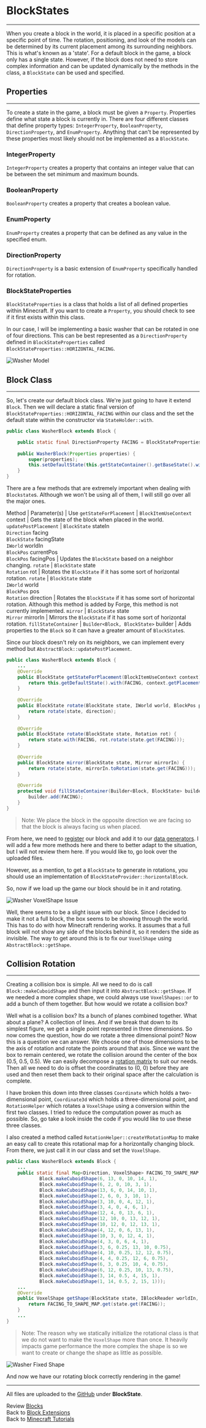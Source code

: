 # <a name="blockstates"></a>BlockStates
---

When you create a block in the world, it is placed in a specific position at a specific point of time. The rotation, positioning, and look of the models can be determined by its current placement among its surrounding neighbors. This is what's known as a 'state'. For a default block in the game, a block only has a single state. However, if the block does not need to store complex information and can be updated dynamically by the methods in the class, a `BlockState` can be used and specified.

## <a name="properties"></a>Properties
---

To create a state in the game, a block must be given a `Property`. Properties define what state a block is currently in. There are four different classes that define property types: `IntegerProperty`, `BooleanProperty`, `DirectionProperty`, and `EnumProperty`. Anything that can't be represented by these properties most likely should not be implemented as a `BlockState`.

### <a name="integerproperty"></a>IntegerProperty

`IntegerProperty` creates a property that contains an integer value that can be between the set minimum and maximum bounds.

### <a name="booleanproperty"></a>BooleanProperty

`BooleanProperty` creates a property that creates a boolean value.

### <a name="enumproperty"></a>EnumProperty

`EnumProperty` creates a property that can be defined as any value in the specified enum.

### <a name="directionproperty"></a>DirectionProperty

`DirectionProperty` is a basic extension of `EnumProperty` specifically handled for rotation.

### <a name="blockstateproperties"></a>BlockStateProperties

`BlockStateProperties` is a class that holds a list of all defined properties within Minecraft. If you want to create a `Property`, you should check to see if it first exists within this class.

In our case, I will be implementing a basic washer that can be rotated in one of four directions. This can be best represented as a `DirectionProperty` defined in `BlockStateProperties` called `BlockStateProperties::HORIZONTAL_FACING`.

![Washer Model](./images/blockstate_model.gif)

## <a name="block-class"></a>Block Class
---

So, let's create our default block class. We're just going to have it extend `Block`. Then we will declare a static final version of `BlockStateProperties::HORIZONTAL_FACING` within our class and the set the default state within the constructor via `StateHolder::with`.

```java
public class WasherBlock extends Block {

	public static final DirectionProperty FACING = BlockStateProperties.HORIZONTAL_FACING;
	
	public WasherBlock(Properties properties) {
		super(properties);
		this.setDefaultState(this.getStateContainer().getBaseState().with(FACING, Direction.NORTH));
	}
}
```

There are a few methods that are extremely important when dealing with `Blockstate`s. Although we won't be using all of them, I will still go over all the major ones.

Method | Parameter(s) | Use
`getStateForPlacement` | `BlockItemUseContext` context | Gets the state of the block when placed in the world.
`updatePostPlacement` | `BlockState` stateIn<br>`Direction` facing<br>`BlockState` facingState<br>`IWorld` worldIn<br>`BlockPos` currentPos<br>`BlockPos` facingPos | Updates the `BlockState` based on a neighbor changing.
`rotate` | `BlockState` state<br>`Rotation` rot | Rotates the `BlockState` if it has some sort of horizontal rotation.
`rotate` | `BlockState` state<br>`IWorld` world<br>`BlockPos` pos<br>`Rotation` direction | Rotates the `BlockState` if it has some sort of horizontal rotation. Although this method is added by Forge, this method is not currently implemented.
`mirror` | `BlockState` state<br>`Mirror` mirrorIn | Mirrors the `BlockState` if it has some sort of horizontal rotation.
`fillStateContainer` | `Builder<Block, BlockState>` builder | Adds properties to the `Block` so it can have a greater amount of `BlockState`s.

Since our block doesn't rely on its neighbors, we can implement every method but `AbstractBlock::updatePostPlacement`.

```java
public class WasherBlock extends Block {
	...
	@Override
	public BlockState getStateForPlacement(BlockItemUseContext context) {
		return this.getDefaultState().with(FACING, context.getPlacementHorizontalFacing().getOpposite());
	}
	
	@Override
	public BlockState rotate(BlockState state, IWorld world, BlockPos pos, Rotation direction) {
		return rotate(state, direction);
	}
	
	@Override
	public BlockState rotate(BlockState state, Rotation rot) {
		return state.with(FACING, rot.rotate(state.get(FACING)));
	}
	
	@Override
	public BlockState mirror(BlockState state, Mirror mirrorIn) {
		return rotate(state, mirrorIn.toRotation(state.get(FACING)));
	}
	
	@Override
	protected void fillStateContainer(Builder<Block, BlockState> builder) {
		builder.add(FACING);
	}
}
```

> Note: We place the block in the opposite direction we are facing so that the block is always facing us when placed.

From here, we need to [register](../basic/blocks#registry-setup) our block and add it to our [data generators](../../index#data-generators). I will add a few more methods here and there to better adapt to the situation, but I will not review them here. If you would like to, go look over the uploaded files.

However, as a mention, to get a `BlockState` to generate in rotations, you should use an implementation of `BlockStateProvider::horizontalBlock`.

So, now if we load up the game our block should be in it and rotating.

![Washer VoxelShape Issue](./images/voxelshape_before.png)

Well, there seems to be a slight issue with our block. Since I decided to make it not a full block, the box seems to be showing through the world. This has to do with how Minecraft rendering works. It assumes that a full block will not show any side of the blocks behind it, so it renders the side as invisible. The way to get around this is to fix our `VoxelShape` using `AbstractBlock::getShape`.

## <a name="collision-rotation"></a>Collision Rotation
---

Creating a collision box is simple. All we need to do is call `Block::makeCuboidShape` and then input it into `AbstractBlock::getShape`. If we needed a more complex shape, we could always use `VoxelShapes::or` to add a bunch of them together. But how would we rotate a collision box?

Well what is a collision box? Its a bunch of planes combined together. What about a plane? A collection of lines. And if we break that down to its simplest figure, we get a single point represented in three dimensions. So now comes the question, how do we rotate a three dimensional point? Now this is a question we can answer. We choose one of those dimensions to be the axis of rotation and rotate the points around that axis. Since we want the box to remain centered, we rotate the collision around the center of the box (0.5, 0.5, 0.5). We can easily decompose a [rotation matrix](https://en.wikipedia.org/wiki/Rotation_matrix) to suit our needs. Then all we need to do is offset the coordinates to (0, 0) before they are used and then reset them back to their original space after the calculation is complete.

I have broken this down into three classes `Coordinate` which holds a two-dimensional point, `Coordinate3d` which holds a three-dimensional point, and `RotationHelper` which rotates a `VoxelShape` using a conversion within the first two classes. I tried to reduce the computation power as much as possible. So, go take a look inside the code if you would like to use these three classes.

I also created a method called `RotationHelper::createYRotationMap` to make an easy call to create this rotational map for a horizontally changing block. From there, we just call it in our class and set the `VoxelShape`.

```java
public class WasherBlock extends Block {
	...
	public static final Map<Direction, VoxelShape> FACING_TO_SHAPE_MAP = RotationHelper.createYRotationMap(VoxelShapes.or(Block.makeCuboidShape(0, 0, 1, 16, 16, 16),
			Block.makeCuboidShape(6, 13, 0, 10, 14, 1),
			Block.makeCuboidShape(6, 2, 0, 10, 3, 1),
			Block.makeCuboidShape(13, 6, 0, 14, 10, 1),
			Block.makeCuboidShape(2, 6, 0, 3, 10, 1),
			Block.makeCuboidShape(3, 10, 0, 4, 12, 1),
			Block.makeCuboidShape(3, 4, 0, 4, 6, 1),
			Block.makeCuboidShape(12, 4, 0, 13, 6, 1),
			Block.makeCuboidShape(12, 10, 0, 13, 12, 1),
			Block.makeCuboidShape(10, 12, 0, 12, 13, 1),
			Block.makeCuboidShape(4, 12, 0, 6, 13, 1),
			Block.makeCuboidShape(10, 3, 0, 12, 4, 1),
			Block.makeCuboidShape(4, 3, 0, 6, 4, 1),
			Block.makeCuboidShape(3, 6, 0.25, 13, 10, 0.75),
			Block.makeCuboidShape(4, 10, 0.25, 12, 12, 0.75),
			Block.makeCuboidShape(4, 4, 0.25, 12, 6, 0.75),
			Block.makeCuboidShape(6, 3, 0.25, 10, 4, 0.75),
			Block.makeCuboidShape(6, 12, 0.25, 10, 13, 0.75),
			Block.makeCuboidShape(3, 14, 0.5, 4, 15, 1),
			Block.makeCuboidShape(1, 14, 0.5, 2, 15, 1)));
	...
	@Override
	public VoxelShape getShape(BlockState state, IBlockReader worldIn, BlockPos pos, ISelectionContext context) {
		return FACING_TO_SHAPE_MAP.get(state.get(FACING));
	}
	...
}
```

> Note: The reason why we statically initialize the rotational class is that we do not want to make the `VoxelShape` more than once. It heavily impacts game performance the more complex the shape is so we want to create or change the shape as little as possible.

![Washer Fixed Shape](./images/voxelshape_after.png)

And now we have our rotating block correctly rendering in the game!

---
All files are uploaded to the [GitHub](https://github.com/ChampionAsh5357/1.16.x-Minecraft-Tutorial/tree/1.16.1-32.0.61-web) under **BlockState**.

Review [Blocks](../basic/blocks)  
Back to [Block Extensions](../../index#block-extensions)  
Back to [Minecraft Tutorials](../../index)  